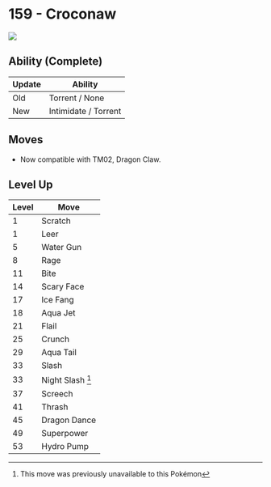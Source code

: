 # 159 - Croconaw
![][159]

## Ability (Complete)

Update | Ability
---    | ---
Old    | Torrent / None
New    | Intimidate / Torrent

## Moves

 - Now compatible with TM02, Dragon Claw.

## Level Up

Level | Move
---   | ---
  1   | Scratch
  1   | Leer
  5   | Water Gun
  8   | Rage
 11   | Bite
 14   | Scary Face
 17   | Ice Fang
 18   | Aqua Jet
 21   | Flail
 25   | Crunch
 29   | Aqua Tail
 33   | Slash
 33   | Night Slash [^1]
 37   | Screech
 41   | Thrash
 45   | Dragon Dance
 49   | Superpower
 53   | Hydro Pump




[^1]: This move was previously unavailable to this Pokémon

[159]: ../img/pokemon/159.png
